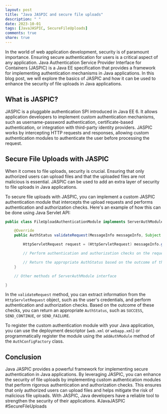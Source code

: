 ```yaml
---
layout: post
title: "Java JASPIC and secure file uploads"
description: " "
date: 2023-10-01
tags: [JavaJASPIC, SecureFileUploads]
comments: true
share: true
---
```


In the world of web application development, security is of paramount importance. Ensuring secure authentication for users is a critical aspect of any application. Java Authentication Service Provider Interface for Containers (JASPIC) is a Java EE specification that provides a framework for implementing authentication mechanisms in Java applications. In this blog post, we will explore the basics of JASPIC and how it can be used to enhance the security of file uploads in Java applications.

## What is JASPIC?

JASPIC is a pluggable authentication SPI introduced in Java EE 6. It allows application developers to implement custom authentication mechanisms, such as username-password authentication, certificate-based authentication, or integration with third-party identity providers. JASPIC works by intercepting HTTP requests and responses, allowing custom authentication modules to authenticate the user before processing the request.

## Secure File Uploads with JASPIC

When it comes to file uploads, security is crucial. Ensuring that only authorized users can upload files and that the uploaded files are not malicious is essential. JASPIC can be used to add an extra layer of security to file uploads in Java applications.

To secure file uploads with JASPIC, you can implement a custom JASPIC authentication module that intercepts the upload requests and performs authentication and authorization checks. Here's an example of how this can be done using Java Servlet API:

```java
public class FileUploadAuthenticationModule implements ServerAuthModule {

    @Override
    public AuthStatus validateRequest(MessageInfo messageInfo, Subject clientSubject, Subject serviceSubject) {

        HttpServletRequest request = (HttpServletRequest) messageInfo.getRequestMessage();

        // Perform authentication and authorization checks on the request

        // Return the appropriate AuthStatus based on the outcome of the checks
    }

    // Other methods of ServerAuthModule interface

}
```

In the `validateRequest` method, you can extract information from the `HttpServletRequest` object, such as the user's credentials, and perform authentication and authorization checks. Based on the outcome of these checks, you can return an appropriate `AuthStatus`, such as `SUCCESS`, `SEND_CONTINUE`, or `SEND_FAILURE`.

To register the custom authentication module with your Java application, you can use the deployment descriptor (`web.xml` or `webapp.xml`) or programmatically register the module using the `addAuthModule` method of the `AuthConfigFactory` class.

## Conclusion

Java JASPIC provides a powerful framework for implementing secure authentication in Java applications. By leveraging JASPIC, you can enhance the security of file uploads by implementing custom authentication modules that perform rigorous authentication and authorization checks. This ensures that only authorized users can upload files and helps mitigate the risk of malicious file uploads. With JASPIC, Java developers have a reliable tool to strengthen the security of their applications. #JavaJASPIC #SecureFileUploads